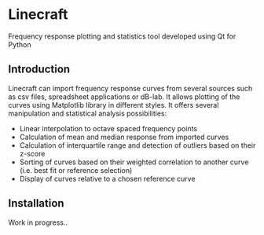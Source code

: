 # Linecraft
Frequency response plotting and statistics tool developed using Qt for Python

## Introduction
Linecraft can import frequency response curves from several sources such as csv files, spreadsheet applications or dB-lab. It allows plotting of the curves using Matplotlib library in different styles. It offers several manipulation and statistical analysis possibilities:
- Linear interpolation to octave spaced frequency points
- Calculation of mean and median response from imported curves
- Calculation of interquartile range and detection of outliers based on their z-score
- Sorting of curves based on their weighted correlation to another curve (i.e. best fit or reference selection)
- Display of curves relative to a chosen reference curve

## Installation
Work in progress..
